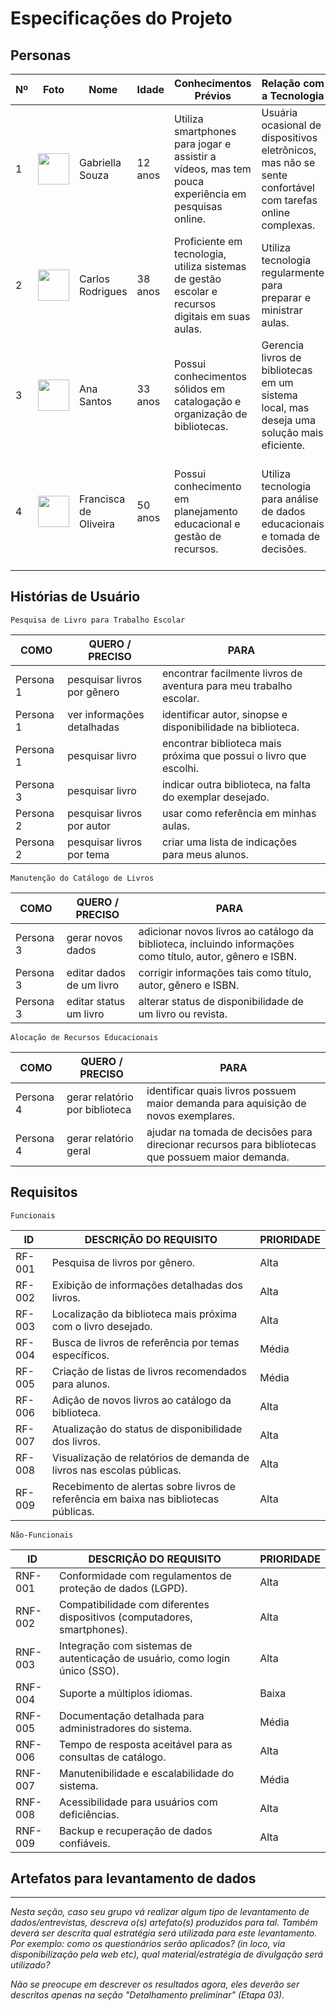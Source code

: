 # Especificações do Projeto

## Personas

| Nº | Foto | Nome | Idade | Conhecimentos Prévios | Relação com a Tecnologia | Motivações | Relações Hierárquica |
| --- | --- | --- | --- | --- | --- | --- | --- | 
| 1 | <img src="https://github.com/ICEI-PUC-Minas-PPC-CC/ppc-cc-2023-2-ment2-noite-solucaoescolapublica-01/blob/main/src/assets/persona1.png?raw=true" width="50" height="50"/> | Gabriella Souza | 12 anos | Utiliza smartphones para jogar e assistir a vídeos, mas tem pouca experiência em pesquisas online. | Usuária ocasional de dispositivos eletrônicos, mas não se sente confortável com tarefas online complexas.| Encontrar livros de aventura para o trabalho escolar | Aluna da IEMG - Poços de Caldas. |
| 2 | <img src="https://github.com/ICEI-PUC-Minas-PPC-CC/ppc-cc-2023-2-ment2-noite-solucaoescolapublica-01/blob/main/src/assets/persona2.png?raw=true" width="50" height="50"/> | Carlos Rodrigues | 38 anos | Proficiente em tecnologia, utiliza sistemas de gestão escolar e recursos digitais em suas aulas. | Utiliza tecnologia regularmente para preparar e ministrar aulas. | Encontrar livros de referência para apoiar sua aula sobre história local. |Professor na IEMG - Poços de Caldas |
| 3 | <img src="https://github.com/ICEI-PUC-Minas-PPC-CC/ppc-cc-2023-2-ment2-noite-solucaoescolapublica-01/blob/main/src/assets/persona3.png?raw=true" width="50" height="50"/> | Ana Santos | 33 anos | Possui conhecimentos sólidos em catalogação e organização de bibliotecas. | Gerencia livros de bibliotecas em um sistema local, mas deseja uma solução mais eficiente. | Manter o catálogo de livros atualizado e acessível para os usuários. | Bibliotecária na Biblioteca Municipal de Poços de Caldas. | 
| 4 | <img src="https://github.com/ICEI-PUC-Minas-PPC-CC/ppc-cc-2023-2-ment2-noite-solucaoescolapublica-01/blob/main/src/assets/persona4.png?raw=true" width="50" height="50"/> | Francisca de Oliveira | 50 anos | Possui conhecimento em planejamento educacional e gestão de recursos. | Utiliza tecnologia para análise de dados educacionais e tomada de decisões. | Avaliar a demanda de livros nas escolas públicas e alocar recursos de forma eficaz. | Diretora da Secretaria Municipal de Educação. | 

## Histórias de Usuário

 `Pesquisa de Livro para Trabalho Escolar` 

 | COMO | QUERO / PRECISO | PARA | 
 | --- | --- | --- |
 | Persona 1 | pesquisar livros por gênero | encontrar facilmente livros de aventura para meu trabalho escolar. |
 | Persona 1 | ver informações detalhadas | identificar autor, sinopse e disponibilidade na biblioteca. | 
 | Persona 1 | pesquisar livro | encontrar biblioteca mais próxima que possui o livro que escolhi. |
 | Persona 3 | pesquisar livro | indicar outra biblioteca, na falta do exemplar desejado. |
 | Persona 2 | pesquisar livros por autor | usar como referência em minhas aulas. |
 | Persona 2 | pesquisar livros por tema | criar uma lista de indicações para meus alunos. | 


 `Manutenção do Catálogo de Livros`

 | COMO | QUERO / PRECISO | PARA | 
 | --- | --- | --- |
 | Persona 3 | gerar novos dados | adicionar novos livros ao catálogo da biblioteca, incluindo informações como título, autor, gênero e ISBN. |
 | Persona 3 | editar dados de um livro | corrigir informações tais como título, autor, gênero e ISBN.| 
 | Persona 3 | editar status um livro | alterar status de disponibilidade de um livro ou revista. | 


 `Alocação de Recursos Educacionais`

 | COMO | QUERO / PRECISO | PARA | 
 | --- | --- | --- |
 | Persona 4 | gerar relatório por biblioteca | identificar quais livros possuem maior demanda para aquisição de novos exemplares. |
 | Persona 4 | gerar relatório geral | ajudar na tomada de decisões para direcionar recursos para bibliotecas que possuem maior demanda. |  

## Requisitos 

`Funcionais`

| ID | DESCRIÇÃO DO REQUISITO | PRIORIDADE |
| --- | --- | --- |
| RF-001 | Pesquisa de livros por gênero.	| Alta |
| RF-002 | Exibição de informações detalhadas dos livros.	| Alta |
| RF-003 | Localização da biblioteca mais próxima com o livro desejado.	| Alta |
| RF-004 | Busca de livros de referência por temas específicos.	| Média |
| RF-005 | Criação de listas de livros recomendados para alunos. | Média |
| RF-006 | Adição de novos livros ao catálogo da biblioteca.	| Alta |
| RF-007 | Atualização do status de disponibilidade dos livros.	| Alta |
| RF-008 | Visualização de relatórios de demanda de livros nas escolas públicas.	| Alta |
| RF-009 | Recebimento de alertas sobre livros de referência em baixa nas bibliotecas públicas.	| Alta |

`Não-Funcionais`

| ID | DESCRIÇÃO DO REQUISITO | PRIORIDADE |
| --- | --- | --- |
|RNF-001 |	Conformidade com regulamentos de proteção de dados (LGPD). |	Alta |
|RNF-002 |	Compatibilidade com diferentes dispositivos (computadores, smartphones). |	Alta |
|RNF-003 |	Integração com sistemas de autenticação de usuário, como login único (SSO). |	Alta |
|RNF-004 |	Suporte a múltiplos idiomas. |	Baixa |
|RNF-005 |	Documentação detalhada para administradores do sistema.	| Média |
|RNF-006 |	Tempo de resposta aceitável para as consultas de catálogo. |	Alta |
|RNF-007 |	Manutenibilidade e escalabilidade do sistema.	| Média |
|RNF-008 |	Acessibilidade para usuários com deficiências. |	Alta |
|RNF-009 |	Backup e recuperação de dados confiáveis. |	Alta |

## Artefatos para levantamento de dados
---
*Nesta seção, caso seu grupo vá realizar algum tipo de levantamento de dados/entrevistas, descreva o(s) artefato(s) produzidos para tal. Também deverá ser descrita qual estratégia será utilizada para este levantamento. Por exemplo: como os questionários serão aplicados? (in loco, via disponibilização pela web etc), qual material/estratégia de divulgação será utilizado?*

*Não se preocupe em descrever os resultados agora, eles deverão ser descritos apenas na seção "Detalhamento preliminar" (Etapa 03).*